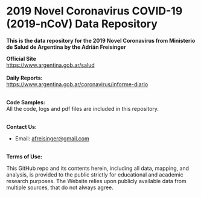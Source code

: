 # 2019 Novel Coronavirus COVID-19 (2019-nCoV) Data Repository 


<b>This is the data repository for the 2019 Novel Coronavirus from Ministerio de Salud de Argentina by the Adrián Freisinger</b>





<b>Official Site</b><br>
https://www.argentina.gob.ar/salud
<br><br>
<b>Daily Reports:</b><br>
https://www.argentina.gob.ar/coronavirus/informe-diario
<br><br>


<b>Code Samples:</b><br>
All the code, logs and pdf files are included in this repository.
<br><br>


<b>Contact Us: </b><br>
* Email: afreisinger@gmail.com
<br><br>

<b>Terms of Use:</b><br>

This GitHub repo and its contents herein, including all data, mapping, and analysis, is provided to the public strictly for educational and academic research purposes.  The Website relies upon publicly available data from multiple sources, that do not always agree.